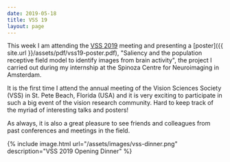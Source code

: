 ```yaml
---
date: 2019-05-18
title: VSS 19
layout: page
---
```

This week I am attending the [VSS 2019](https://www.visionsciences.org/general-information/) meeting and presenting a [poster]({{ site.url }}/assets/pdf/vss19-poster.pdf), "Saliency and the population receptive field model to identify images from brain activity", the project I carried out during my internship at the Spinoza Centre for Neuroimaging in Amsterdam.

It is the first time I attend the annual meeting of the Vision Sciences Society (VSS) in St. Pete Beach, Florida (USA) and it is very exciting to participate in such a big event of the vision research community. Hard to keep track of the myriad of interesting talks and posters! 

As always, it is also a great pleasure to see friends and colleagues from past conferences and meetings in the field.

{% include image.html url="/assets/images/vss-dinner.png" description="VSS 2019 Opening Dinner" %}
